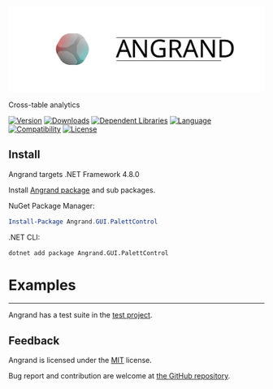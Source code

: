 ![Banner](https://raw.githubusercontent.com/sharpyr/Angrand/refs/heads/master/media/angrand-banner.svg)

Cross-table analytics

[![Version](https://img.shields.io/nuget/vpre/Angrand.GUI.PalettControl.svg)](https://www.nuget.org/packages/Angrand)
[![Downloads](https://img.shields.io/nuget/dt/Angrand.GUI.PalettControl.svg)](https://www.nuget.org/packages/Angrand)
[![Dependent Libraries](https://img.shields.io/librariesio/dependents/nuget/Angrand.GUI.PalettControl.svg?label=dependent%20libraries)](https://libraries.io/nuget/Angrand)
[![Language](https://img.shields.io/badge/language-C%23-blueviolet.svg)](https://dotnet.microsoft.com/learn/csharp)
[![Compatibility](https://img.shields.io/badge/compatibility-.NET%20Framework%204.8.0-indigo.svg)]()
[![License](https://img.shields.io/github/license/sharpyr/Angrand.GUI.PalettControl.svg)](https://github.com/sharpyr/Angrand/LICENSE)

## Install

Angrand targets .NET Framework 4.8.0

Install [Angrand package](https://www.nuget.org/packages/Angrand) and sub packages.

NuGet Package Manager:

```powershell
Install-Package Angrand.GUI.PalettControl
```

.NET CLI:

```shell
dotnet add package Angrand.GUI.PalettControl
```

>
# Examples
---------------------
Angrand has a test suite in the [test project](https://github.com/sharpyr/Angrand/tree/master/Angrand.GUI.PalettControlTest/Src).

## Feedback

Angrand is licensed under the [MIT](https://github.com/sharpyr/Angrand/LICENSE) license.

Bug report and contribution are welcome at [the GitHub repository](https://github.com/sharpyr/Angrand).


